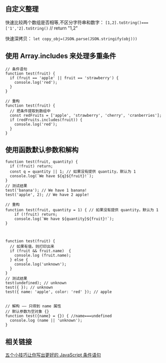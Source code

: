 ## 自定义整理

快速比较两个数组是否相等,不区分字符串和数字：
`[1,2].toString()===['1','2].toString()` // return "1,2"

快速深拷贝：
`let copy_obj=(JSON.parse(JSON.stringify(obj)))`


## 使用 Array.includes 来处理多重条件

```
// 条件语句
function test(fruit) {
  if (fruit == 'apple' || fruit == 'strawberry') {
    console.log('red');
  }
}

// 重构
function test(fruit) {
  // 把条件提取到数组中
  const redFruits = ['apple', 'strawberry', 'cherry', 'cranberries'];
  if (redFruits.includes(fruit)) {
    console.log('red');
  }
}
```


## 使用函数默认参数和解构
```
function test(fruit, quantity) {
  if (!fruit) return;
  const q = quantity || 1; // 如果没有提供 quantity，默认为 1
  console.log(`We have ${q}${fruit}!`);
}
// 测试结果
test('banana'); // We have 1 banana!
test('apple', 2); // We have 2 apple!

// 重构
function test(fruit, quantity = 1) { // 如果没有提供 quantity，默认为 1
    if (!fruit) return;
    console.log(`We have ${quantity}${fruit}!`);
}



function test(fruit) {
  // 如果有值，则打印出来
  if (fruit && fruit.name)  {
    console.log (fruit.name);
  } else {
    console.log('unknown');
  }
}
// 测试结果
test(undefined); // unknown
test({ }); // unknown
test({ name: 'apple', color: 'red' }); // apple


// 解构 —— 只得到 name 属性
// 默认参数为空对象 {}
function test({name} = {}) { //name===undefined
  console.log (name || 'unknown');
}
```



## 相关链接

[五个小技巧让你写出更好的 JavaScript 条件语句](https://mp.weixin.qq.com/s/k9W1uM4eJtcHRSsbW_KNqg)

